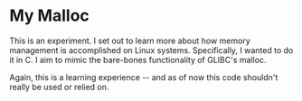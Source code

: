 # My Malloc

This is an experiment. I set out to learn more about how memory management is accomplished on Linux systems. Specifically, I wanted to do it in C. I aim to mimic the bare-bones functionality of GLIBC's malloc.

Again, this is a learning experience -- and as of now this code shouldn't really be used or relied on.